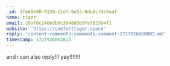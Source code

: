 ```yaml
---
_id: 4fe60b90-8139-11ef-9e53-8da9cf4b9aaf
name: tiger
email: 2daf8c240edb0c3b4803b9fe762394f1
website: 'https://comforttiger.space'
reply: 'content:comments:comments:comment-1727926660083.md'
timestamp: 1727926862813
---
```

and i can also reply!!! yay!!!!!!!
